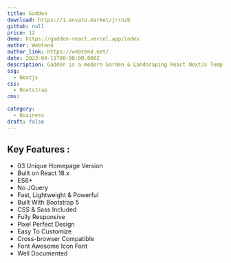 ```yaml
---
title: Gadden
download: https://1.envato.market/jrrnzb
github: null
price: 12
demo: https://gadden-react.vercel.app/index
author: Webtend
author_link: https://webtend.net/
date: 2023-04-11T00:00:00.000Z
description: Gadden is a modern Garden & Landscaping React NextJs Template designed for Landscaping, Gardening, Groundskeeping, Lawn Services, Florists, Flower Shops, and companies that offer related services.
ssg:
  - Nextjs
css:
  - Bootstrap
cms:

category:
  - Business
draft: false
---
```

## Key Features :

- 03 Unique Homepage Version
- Built on React 18.x
- ES6+
- No JQuery
- Fast, Lightweight & Powerful
- Built With Bootstrap 5
- CSS & Sass Included
- Fully Responsive
- Pixel Perfect Design
- Easy To Customize
- Cross-browser Compatible
- Font Awesome Icon Font
- Well Documented
